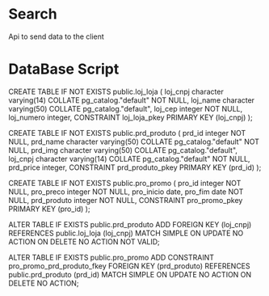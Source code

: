 # Search

Api to send data to the client

# DataBase Script

CREATE TABLE IF NOT EXISTS public.loj_loja
(
    loj_cnpj character varying(14) COLLATE pg_catalog."default" NOT NULL,
    loj_name character varying(50) COLLATE pg_catalog."default",
    loj_cep integer NOT NULL,
    loj_numero integer,
    CONSTRAINT loj_loja_pkey PRIMARY KEY (loj_cnpj)
);

CREATE TABLE IF NOT EXISTS public.prd_produto
(
    prd_id integer NOT NULL,
    prd_name character varying(50) COLLATE pg_catalog."default" NOT NULL,
    prd_img character varying(50) COLLATE pg_catalog."default",
    loj_cnpj character varying(14) COLLATE pg_catalog."default" NOT NULL,
    prd_price integer,
    CONSTRAINT prd_produto_pkey PRIMARY KEY (prd_id)
);

CREATE TABLE IF NOT EXISTS public.pro_promo
(
    pro_id integer NOT NULL,
    pro_preco integer NOT NULL,
    pro_inicio date,
    pro_fim date NOT NULL,
    prd_produto integer NOT NULL,
    CONSTRAINT pro_promo_pkey PRIMARY KEY (pro_id)
);

ALTER TABLE IF EXISTS public.prd_produto
    ADD FOREIGN KEY (loj_cnpj)
    REFERENCES public.loj_loja (loj_cnpj) MATCH SIMPLE
    ON UPDATE NO ACTION
    ON DELETE NO ACTION
    NOT VALID;


ALTER TABLE IF EXISTS public.pro_promo
    ADD CONSTRAINT pro_promo_prd_produto_fkey FOREIGN KEY (prd_produto)
    REFERENCES public.prd_produto (prd_id) MATCH SIMPLE
    ON UPDATE NO ACTION
    ON DELETE NO ACTION;
